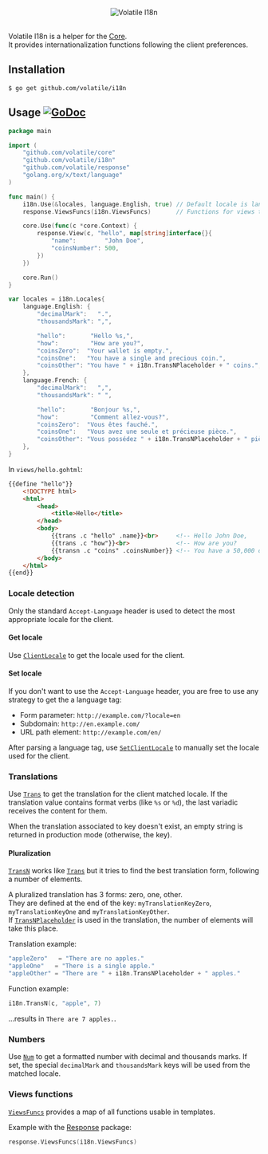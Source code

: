 <p align="center"><img src="http://volatile.whitedevops.com/images/repositories/i18n/logo.png" alt="Volatile I18n" title="Volatile I18n"><br><br></p>

Volatile I18n is a helper for the [Core](https://github.com/volatile/core).  
It provides internationalization functions following the client preferences.

## Installation

```Shell
$ go get github.com/volatile/i18n
```

## Usage [![GoDoc](https://godoc.org/github.com/volatile/i18n?status.svg)](https://godoc.org/github.com/volatile/i18n)

```Go
package main

import (
	"github.com/volatile/core"
	"github.com/volatile/i18n"
	"github.com/volatile/response"
	"golang.org/x/text/language"
)

func main() {
	i18n.Use(&locales, language.English, true) // Default locale is language.English and client locale will be saved in a cookie.
	response.ViewsFuncs(i18n.ViewsFuncs)       // Functions for views templates

	core.Use(func(c *core.Context) {
		response.View(c, "hello", map[string]interface{}{
			"name":        "John Doe",
			"coinsNumber": 500,
		})
	})

	core.Run()
}

var locales = i18n.Locales{
	language.English: {
		"decimalMark":   ".",
		"thousandsMark": ",",

		"hello":       "Hello %s,",
		"how":         "How are you?",
		"coinsZero":  "Your wallet is empty.",
		"coinsOne":   "You have a single and precious coin.",
		"coinsOther": "You have " + i18n.TransNPlaceholder + " coins.",
	},
	language.French: {
		"decimalMark":   ",",
		"thousandsMark": " ",

		"hello":       "Bonjour %s,",
		"how":         "Comment allez-vous?",
		"coinsZero":  "Vous êtes fauché.",
		"coinsOne":   "Vous avez une seule et précieuse pièce.",
		"coinsOther": "Vous possédez " + i18n.TransNPlaceholder + " pièces.",
	},
}
```

In `views/hello.gohtml`:

```HTML
{{define "hello"}}
	<!DOCTYPE html>
	<html>
		<head>
			<title>Hello</title>
		</head>
		<body>
			{{trans .c "hello" .name}}<br>     <!-- Hello John Doe,          -->
			{{trans .c "how"}}<br>             <!-- How are you?             -->
			{{transn .c "coins" .coinsNumber}} <!-- You have a 50,000 coins. -->
		</body>
	</html>
{{end}}
```

### Locale detection

Only the standard `Accept-Language` header is used to detect the most appropriate locale for the client.

#### Get locale

Use [`ClientLocale`](https://godoc.org/github.com/volatile/i18n#ClientLocale) to get the locale used for the client.

#### Set locale

If you don't want to use the `Accept-Language` header, you are free to use any strategy to get the a language tag:

- Form parameter: `http://example.com/?locale=en`
- Subdomain: `http://en.example.com/`
- URL path element: `http://example.com/en/`

After parsing a language tag, use [`SetClientLocale`](https://godoc.org/github.com/volatile/i18n#SetClientLocale) to manually set the locale used for the client.

### Translations

Use [`Trans`](https://godoc.org/github.com/volatile/i18n#Trans) to get the translation for the client matched locale.
If the translation value contains format verbs (like `%s` or `%d`), the last variadic receives the content for them.

When the translation associated to key doesn't exist, an empty string is returned in production mode (otherwise, the key).

#### Pluralization

[`TransN`](https://godoc.org/github.com/volatile/i18n#TransN) works like [`Trans`](https://godoc.org/github.com/volatile/i18n#Trans) but it tries to find the best translation form, following a number of elements.

A pluralized translation has 3 forms: zero, one, other.  
They are defined at the end of the key: `myTranslationKeyZero`, `myTranslationKeyOne` and `myTranslationKeyOther`.  
If [`TransNPlaceholder`](https://godoc.org/github.com/volatile/i18n#pkg-constants) is used in the translation, the number of elements will take this place.

Translation example:

```Go
"appleZero"   = "There are no apples."
"appleOne"   = "There is a single apple."
"appleOther" = "There are " + i18n.TransNPlaceholder + " apples."
```

Function example:

```Go
i18n.TransN(c, "apple", 7)
```
…results in `There are 7 apples.`.

### Numbers

Use [`Num`](https://godoc.org/github.com/volatile/i18n#Num) to get a formatted number with decimal and thousands marks.
If set, the special `decimalMark` and `thousandsMark` keys will be used from the matched locale.

### Views functions

[`ViewsFuncs`](https://godoc.org/github.com/volatile/i18n#ViewsFuncs) provides a map of all functions usable in templates.

Example with the [Response](https://github.com/volatile/response) package:

```Go
response.ViewsFuncs(i18n.ViewsFuncs)
```
